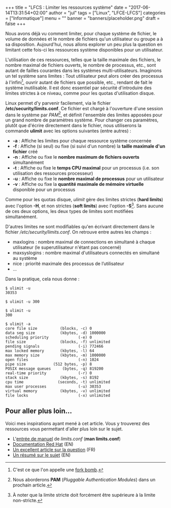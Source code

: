 +++
title      = "LFCS : Limiter les ressources système"
date       = "2017-06-14T13:31:54+02:00"
author     = "jul"
tags       = ["Linux", "LFCE-LFCS"]
categories = ["Informatique"]
menu       = ""
banner     = "banners/placeholder.png"
draft      = false
+++

<!-- â ê î ô û -->
<!-- é è ù à -->

Nous avons déjà vu comment limiter, pour chaque système de fichier, le volume de données et le nombre de fichiers qu'un utilisateur ou groupe a à sa disposition. Aujourd'hui, nous allons explorer un peu plus la question en limitant cette fois-ci les ressources système disponibles pour un utilisateur. 

L'utilisation de ces ressources, telles que la taille maximale des fichiers, le nombre maximal de fichiers ouverts, le nombre de processus, etc., sont autant de failles courantes dans les systèmes multi-utilisateurs. Imaginons un tel système sans limites : Tout utilisateur peut alors créer des processus à l'infini[^1], ouvrir autant de fichiers que possible, etc., rendant de fait le système inutilisable. Il est donc essentiel par sécurité d'introduire des limites strictes à ce niveau, comme pour les quotas d'utilisation disque.

[^1]: C'est ce que l'on appelle une [fork bomb](https://www.admin-linux.fr/?p=7530).

Linux permet d'y parvenir facilement, via le fichier **/etc/security/limits.conf**. Ce fichier est chargé à l'ouverture d'une session dans le système par _PAM_[^2], et définit l'ensemble des limites apposées pour un grand nombre de paramètres système. Pour changer ces paramètres, plutôt que d'écrire directement dans le fichier, nous utiliserons la commande **ulimit** avec les options suivantes (entre autres) :

- **-a** : Affiche les limites pour chaque ressource système concernée
- **-f** : Affiche (si seul) ou fixe (si suivi d'un nombre) la **taille maximale d'un fichier** créé
- **-n** : Affiche ou fixe le **nombre maximum de fichiers ouverts** simultanément
- **-t** : Affiche ou fixe le **temps CPU maximal** pour un processus (i.e. son utilisation des ressources processeur)
- **-u** : Affiche ou fixe le **nombre maximal de processus** pour un utilisateur
- **-v** : Affiche ou fixe la **quantité maximale de mémoire virtuelle** disponible pour un processus

Comme pour les quotas disque, _ulimit_ gère des limites strictes (**hard limits**) avec l'option **-H**, et non strictes (**soft limits**) avec l'option **-S**[^3]. Sans aucune de ces deux options, les deux types de limites sont motifiées simultanément.

[^2]: Nous aborderons **PAM** (_Pluggable Authentication Modules_) dans un prochain article.
[^3]: À noter que la limite stricte doit forcément être supérieure à la limite non-stricte.

D'autres limites ne sont modifiables qu'en écrivant directement dans le fichier _/etc/security/limits.conf_. On retrouve entre autres les champs :

- maxlogins : nombre maximal de connections en simultané à chaque utilisateur (le superutilisateur n'étant pas concerné)
- maxsyslogins : nombre maximal d'utilisateurs connectés en simultané au système
- nice : priorité maximale des processus de l’utilisateur
- ...

Dans la pratique, cela nous donne :

	$ ulimit -u
	30353

	$ ulimit -u 300

	$ ulimit -u
	300

	$ ulimit -a
	core file size          (blocks, -c) 0
	data seg size           (kbytes, -d) 1000000
	scheduling priority             (-e) 0
	file size               (blocks, -f) unlimited
	pending signals                 (-i) 772466
	max locked memory       (kbytes, -l) 64
	max memory size         (kbytes, -m) 1000000
	open files                      (-n) 1024
	pipe size            (512 bytes, -p) 8
	POSIX message queues     (bytes, -q) 819200
	real-time priority              (-r) 0
	stack size              (kbytes, -s) 8192
	cpu time               (seconds, -t) unlimited
	max user processes              (-u) 30353
	virtual memory          (kbytes, -v) unlimited
	file locks                      (-x) unlimited


## Pour aller plus loin...

Voici mes inspirations ayant mené à cet article. Vous y trouverez des ressources vous permettant d'aller plus loin sur le sujet.

- L'[entrée de manuel](https://ss64.com/bash/ulimit.html) de _limits.conf_ (**man limits.conf**)
- [Documentation Red Hat](https://access.redhat.com/solutions/61334) (EN)
- [Un excellent article sur la question](https://www.admin-linux.fr/controle-des-ressources-systemes-ulimit/) (FR)
- [Un résumé sur le sujet](http://www.linuxhowtos.org/Tips%20and%20Tricks/ulimit.htm) (EN)
